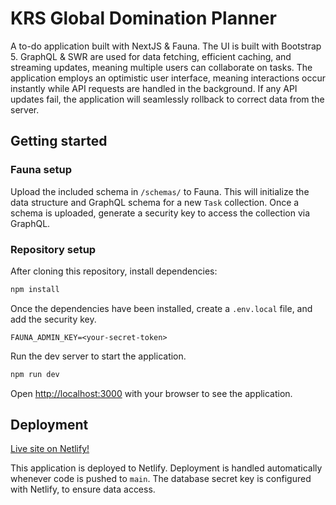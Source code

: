 # KRS Global Domination Planner

A to-do application built with NextJS & Fauna. The UI is built with Bootstrap 5. GraphQL & SWR are used for data fetching, efficient caching, and streaming updates, meaning multiple users can collaborate on tasks. The application employs an optimistic user interface, meaning interactions occur instantly while API requests are handled in the background. If any API updates fail, the application will seamlessly rollback to correct data from the server.

## Getting started

### Fauna setup
Upload the included schema in `/schemas/` to Fauna. This will initialize the data structure and GraphQL schema for a new `Task` collection. Once a schema is uploaded, generate a security key to access the collection via GraphQL.

### Repository setup
After cloning this repository, install dependencies:

```bash
npm install
```

Once the dependencies have been installed, create a `.env.local` file, and add the security key.

```
FAUNA_ADMIN_KEY=<your-secret-token>
```

Run the dev server to start the application.

```bash
npm run dev
```

Open [http://localhost:3000](http://localhost:3000) with your browser to see the application.

## Deployment

[Live site on Netlify!](https://krs-global-domination-planner.netlify.app/)

This application is deployed to Netlify. Deployment is handled automatically whenever code is pushed to `main`. The database secret key is configured with Netlify, to ensure data access.
